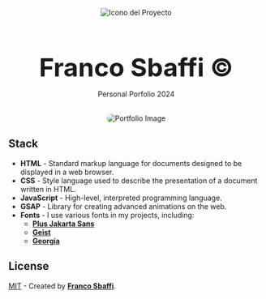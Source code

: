 <div align="center">
  
![Icono del Proyecto](https://github.com/FrancoSbaffi/Portfolio/assets/99909205/30fc803e-aabb-4af6-84e1-33fcf6e60ad8)



</div>

<h3 align="center" style="margin-bottom: 0; font-size: 50px;">
  Franco Sbaffi &copy;
</h3>

<p align="center">
  Personal Porfolio 2024
</p>
<br>
<div align="center">
  
<img src="https://github.com/FrancoSbaffi/Portfolio/assets/99909205/a1f2a47f-2de6-46ac-ae26-ae96a64c0205" alt="Portfolio Image" style="border-radius: 10px;">
  
</div>

## Stack

- **HTML** - Standard markup language for documents designed to be displayed in a web browser.
- **CSS** - Style language used to describe the presentation of a document written in HTML.
- **JavaScript** - High-level, interpreted programming language.
- **GSAP** - Library for creating advanced animations on the web.
- **Fonts** - I use various fonts in my projects, including:
  - [**Plus Jakarta Sans**](https://fonts.google.com/specimen/Plus+Jakarta+Sans)
  - [**Geist**](https://vercel.com/font)
  - [**Georgia**](https://www.myfonts.com/collections/georgia-font-microsoft-corporation)

##  License

[MIT](#) - Created by [**Franco Sbaffi**](https://www.linkedin.com/in/franco-sbaffi/).
